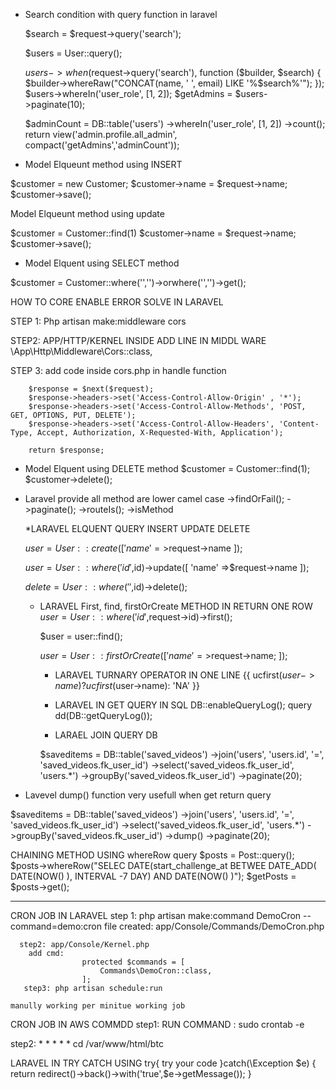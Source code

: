 * Search condition with query function in laravel

    $search = $request->query('search');

    $users = User::query();

    $users->when($request->query('search'), function ($builder, $search) {
        $builder->whereRaw("CONCAT(name, ' ', email) LIKE '%$search%'");
    });
    $users->whereIn('user_role', [1, 2]);
    $getAdmins = $users->paginate(10);

    $adminCount = DB::table('users')
                ->whereIn('user_role', [1, 2])
                ->count();      
                return view('admin.profile.all_admin', compact('getAdmins','adminCount'));



* Model Elqueunt method using INSERT 

 $customer       = new Customer;
 $customer->name = $request->name;
 $customer->save();

 Model Elqueunt method using update

 $customer        = Customer::find(1)
 $customer->name  = $request->name;
 $customer->save();


* Model Elquent using SELECT method

$customer = Customer::where('','')->orwhere('','')->get();


HOW TO CORE ENABLE ERROR SOLVE IN LARAVEL

STEP 1: Php artisan make:middleware cors

STEP2: APP/HTTP/KERNEL INSIDE ADD LINE IN MIDDL WARE
 \App\Http\Middleware\Cors::class,
 
STEP 3: add code inside cors.php in handle function 

        $response = $next($request);
        $response->headers->set('Access-Control-Allow-Origin' , '*');
        $response->headers->set('Access-Control-Allow-Methods', 'POST, GET, OPTIONS, PUT, DELETE');
        $response->headers->set('Access-Control-Allow-Headers', 'Content-Type, Accept, Authorization, X-Requested-With, Application');

        return $response; 








* Model Elquent using DELETE method
$customer = Customer::find(1);
$customer->delete();

* Laravel provide all method are lower camel case
   ->findOrFail();
   ->paginate();
   ->routeIs();
   ->isMethod

   *LARAVEL ELQUENT QUERY INSERT UPDATE DELETE

   $user = User::create([
                'name' =>$request->name
           ]);

           
   $user = User::where('id',$id)->update([
                'name' =>$request->name
           ]);

  $delete = User::where('',$id)->delete();

  * LARAVEL First, find, firstOrCreate  METHOD IN RETURN ONE ROW 
    $user = User::where('id',$request->id)->first();

    $user = user::find();

    $user = User::firstOrCreate([
        'name' =>$request->name;
    ]);

    * LARAVEL TURNARY OPERATOR IN ONE LINE 
    {{  ucfirst($user->name) ? ucfirst($user->name): 'NA'  }}

    * LARAVEL IN GET QUERY  IN SQL 
        DB::enableQueryLog();
        query
        dd(DB::getQueryLog());

    * LARAEL JOIN QUERY DB

    $saveditems  = DB::table('saved_videos')
                    ->join('users', 'users.id', '=', 'saved_videos.fk_user_id')
                    ->select('saved_videos.fk_user_id', 'users.*')
                    ->groupBy('saved_videos.fk_user_id')
                    ->paginate(20);


* Lavevel dump() function very usefull when get return query

$saveditems  = DB::table('saved_videos')
                    ->join('users', 'users.id', '=', 'saved_videos.fk_user_id')
                    ->select('saved_videos.fk_user_id', 'users.*')
                    ->groupBy('saved_videos.fk_user_id')
                    ->dump()
                    ->paginate(20);

 

CHAINING METHOD USING whereRow query
$posts = Post::query();
$posts->whereRow("SELEC DATE(start_challenge_at BETWEE DATE_ADD( DATE(NOW() ), INTERVAL -7 DAY) AND DATE(NOW() )");
$getPosts = $posts->get();


---------------------------

CRON JOB IN LARAVEL
      step 1: php artisan make:command DemoCron --command=demo:cron 
               file created:   app/Console/Commands/DemoCron.php

      step2: app/Console/Kernel.php
        add cmd:
                    protected $commands = [
                        Commands\DemoCron::class,
                    ];
       step3: php artisan schedule:run

    manully working per minitue working job
 CRON JOB IN AWS COMMDD
 step1: RUN COMMAND : sudo crontab -e  

 step2: * * * * * cd /var/www/html/btc

 

LARAVEL IN TRY CATCH USING 
try{
    try your code
}catch(\Exception $e)
{
    return redirect()->back()->with('true',$e->getMessage());
}



